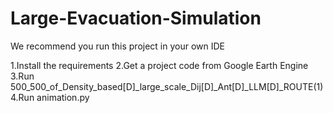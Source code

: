 # Large-Evacuation-Simulation
We recommend you run this project in your own IDE

1.Install the requirements
2.Get a project code from Google Earth Engine
3.Run 500_500_of_Density_based[D]_large_scale_Dij[D]_Ant[D]_LLM[D]_ROUTE(1)
4.Run animation.py
